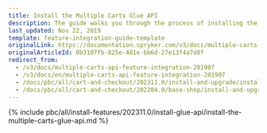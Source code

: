 ```yaml
---
title: Install the Multiple Carts Glue API
description: The guide walks you through the process of installing the Multiple Carts API feature into the project.
last_updated: Nov 22, 2019
template: feature-integration-guide-template
originalLink: https://documentation.spryker.com/v3/docs/multiple-carts-api-feature-integration-201907
originalArticleId: 0b3107fb-825e-481e-bb6d-27e13f4a7d0f
redirect_from:
  - /v3/docs/multiple-carts-api-feature-integration-201907
  - /v3/docs/en/multiple-carts-api-feature-integration-201907
  - /docs/pbc/all/cart-and-checkout/202311.0/install-and-upgrade/install-glue-api/install-the-multiple-carts-glue-api.html
  - /docs/pbc/all/cart-and-checkout/202204.0/base-shop/install-and-upgrade/install-glue-api/install-the-multiple-carts-glue-api.html
---
```


{% include pbc/all/install-features/202311.0/install-glue-api/install-the-multiple-carts-glue-api.md %} <!-- To edit, see /_includes/pbc/all/install-features/202311.0/install-glue-api/install-the-multiple-carts-glue-api.md -->
